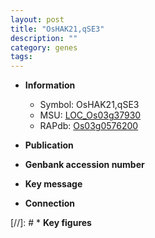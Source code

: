```yaml
---
layout: post
title: "OsHAK21,qSE3"
description: ""
category: genes
tags: 
---
```


* **Information**  
    + Symbol: OsHAK21,qSE3  
    + MSU: [LOC_Os03g37930](http://rice.uga.edu/cgi-bin/ORF_infopage.cgi?orf=LOC_Os03g37930)  
    + RAPdb: [Os03g0576200](http://rapdb.dna.affrc.go.jp/viewer/gbrowse_details/irgsp1?name=Os03g0576200)  

* **Publication**  

* **Genbank accession number**  

* **Key message**  

* **Connection**  

[//]: # * **Key figures**  


